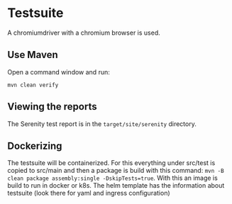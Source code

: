 # Testsuite

A chromiumdriver with a chromium browser is used.

## Use Maven

Open a command window and run:

    mvn clean verify


## Viewing the reports

The Serenity test report is in the `target/site/serenity` directory.


## Dockerizing

The testsuite will be containerized. For this everything under src/test is copied to src/main and then a package is build with this command: `mvn -B clean package assembly:single -DskipTests=true`.
With this an image is build to run in docker or k8s.
The helm template has the information about testsuite (look there for yaml and ingress configuration)